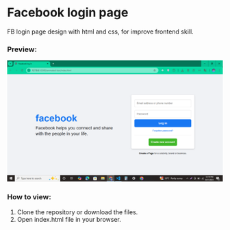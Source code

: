 # Facebook login page
FB login page design with html and css, for improve frontend skill.

### Preview:
![screenshot](./images/Screenshot_2.png)

### How to view:
1. Clone the repository or download the files.
2. Open index.html file in your browser.
